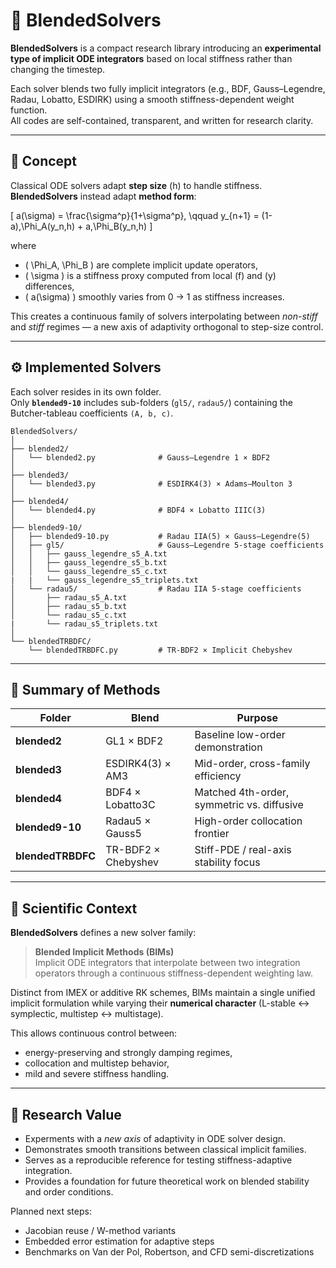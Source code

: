 # 🧮 BlendedSolvers

**BlendedSolvers** is a compact research library introducing an **experimental type of implicit ODE integrators** based on local stiffness rather than changing the timestep.

Each solver blends two fully implicit integrators (e.g., BDF, Gauss–Legendre, Radau, Lobatto, ESDIRK) using a smooth stiffness-dependent weight function.  
All codes are self-contained, transparent, and written for research clarity.

---

## 🌟 Concept

Classical ODE solvers adapt **step size** \(h\) to handle stiffness.  
**BlendedSolvers** instead adapt **method form**:

\[
a(\sigma) = \frac{\sigma^p}{1+\sigma^p}, \qquad
y_{n+1} = (1-a)\,\Phi_A(y_n,h) + a\,\Phi_B(y_n,h)
\]

where  
- \( \Phi_A, \Phi_B \) are complete implicit update operators,  
- \( \sigma \) is a stiffness proxy computed from local \(f\) and \(y\) differences,  
- \( a(\sigma) \) smoothly varies from 0 → 1 as stiffness increases.

This creates a continuous family of solvers interpolating between *non-stiff* and *stiff* regimes — a new axis of adaptivity orthogonal to step-size control.

---

## ⚙️ Implemented Solvers

Each solver resides in its own folder.  
Only **`blended9-10`** includes sub-folders (`gl5/`, `radau5/`) containing the Butcher-tableau coefficients `(A, b, c)`.

```
BlendedSolvers/
│
├── blended2/
│   └── blended2.py              # Gauss–Legendre 1 × BDF2
│
├── blended3/
│   └── blended3.py              # ESDIRK4(3) × Adams–Moulton 3
│
├── blended4/
│   └── blended4.py              # BDF4 × Lobatto IIIC(3)
│
├── blended9-10/
│   ├── blended9-10.py           # Radau IIA(5) × Gauss–Legendre(5)
│   ├── gl5/                     # Gauss–Legendre 5-stage coefficients
│   │   ├── gauss_legendre_s5_A.txt
│   │   ├── gauss_legendre_s5_b.txt
│   │   └── gauss_legendre_s5_c.txt
|   |   └── gauss_legendre_s5_triplets.txt
│   └── radau5/                  # Radau IIA 5-stage coefficients
│       ├── radau_s5_A.txt
│       ├── radau_s5_b.txt
│       └── radau_s5_c.txt
|       └── radau_s5_triplets.txt
│
└── blendedTRBDFC/
    └── blendedTRBDFC.py         # TR-BDF2 × Implicit Chebyshev
```

---

## 🧩 Summary of Methods

| Folder | Blend | Purpose |
|---------|--------|----------|
| **blended2** | GL1 × BDF2 | Baseline low-order demonstration |
| **blended3** | ESDIRK4(3) × AM3 | Mid-order, cross-family efficiency |
| **blended4** | BDF4 × Lobatto3C | Matched 4th-order, symmetric vs. diffusive |
| **blended9-10** | Radau5 × Gauss5 | High-order collocation frontier |
| **blendedTRBDFC** | TR-BDF2 × Chebyshev | Stiff-PDE / real-axis stability focus |

---

## 🧠 Scientific Context

**BlendedSolvers** defines a new solver family:

> **Blended Implicit Methods (BIMs)**  
> Implicit ODE integrators that interpolate between two integration operators through a continuous stiffness-dependent weighting law.

Distinct from IMEX or additive RK schemes, BIMs maintain a single unified implicit formulation while varying their **numerical character** (L-stable ↔ symplectic, multistep ↔ multistage).

This allows continuous control between:
- energy-preserving and strongly damping regimes,  
- collocation and multistep behavior,  
- mild and severe stiffness handling.

---

## 🔬 Research Value

- Experments with a *new axis* of adaptivity in ODE solver design.  
- Demonstrates smooth transitions between classical implicit families.  
- Serves as a reproducible reference for testing stiffness-adaptive integration.  
- Provides a foundation for future theoretical work on blended stability and order conditions.

Planned next steps:
- Jacobian reuse / W-method variants  
- Embedded error estimation for adaptive steps  
- Benchmarks on Van der Pol, Robertson, and CFD semi-discretizations  
